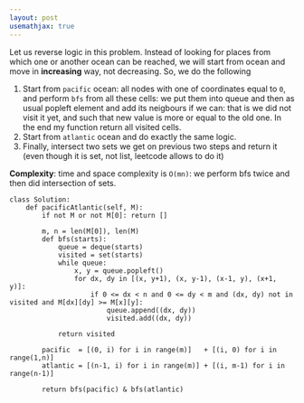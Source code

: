 ```yaml
---
layout: post
usemathjax: true
---
```


Let us reverse logic in this problem. Instead of looking for places from which one or another ocean can be reached, we will start from ocean and move in **increasing** way, not decreasing. So, we do the following
1. Start from `pacific` ocean: all nodes with one of coordinates equal to `0`, and perform `bfs` from all these cells: we put them into queue and then as usual popleft element and add its neigbours if we can: that is we did not visit it yet, and such that new value is more or equal to the old one. In the end my function return all visited cells.
2. Start from `atlantic` ocean and do exactly the same logic.
3. Finally, intersect two sets we get on previous two steps and return it (even though it is set, not list, leetcode allows to do it)

**Complexity**: time and space complexity is `O(mn)`: we perform bfs twice and then did intersection of sets.

```
class Solution:
    def pacificAtlantic(self, M):
        if not M or not M[0]: return []
        
        m, n = len(M[0]), len(M)
        def bfs(starts):
            queue = deque(starts)
            visited = set(starts)
            while queue:
                x, y = queue.popleft()
                for dx, dy in [(x, y+1), (x, y-1), (x-1, y), (x+1, y)]:
                    if 0 <= dx < n and 0 <= dy < m and (dx, dy) not in visited and M[dx][dy] >= M[x][y]:
                        queue.append((dx, dy))
                        visited.add((dx, dy))
                        
            return visited
        
        pacific  = [(0, i) for i in range(m)]   + [(i, 0) for i in range(1,n)]
        atlantic = [(n-1, i) for i in range(m)] + [(i, m-1) for i in range(n-1)]
        
        return bfs(pacific) & bfs(atlantic)
```